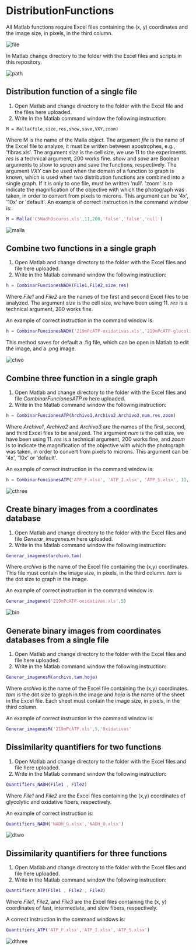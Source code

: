 # DistributionFunctions
All Matlab functions require Excel files containing the (x, y) coordinates and the image size, in pixels, in the third column.

![file](pictures/image1.PNG)

In Matlab change directory to the folder with the Excel files and scripts in this repository.

![path](pictures/image2.png)

## Distribution function of a single file
1. Open Matlab and change directory to the folder with the Excel file and the files here uploaded.
2. Write in the Matlab command window the following instruction:
``` [Matlab]
M = Malla(file,size,res,show,save,VXY,zoom)
``` 

Where M is the name of the Malla object.
The argument *file* is the name of the Excel file to analyze, it must be written between apostrophes, e.g., 'fibras.xls'.
The argument *size* is the cell size, we use 11 to the experiments. 
*res* is a technical argument, 200 works fine. 
*show* and *save* are Boolean arguments to show to screen and save the functions, respectively.
The argument *VXY* can be used when the domain of a function to graph is known, which is used when two distribution functions are combined into a single graph. If it is only to one file, must be written 'null'.
'zoom' is to indicate the magnification of the objective with which the photograph was taken, in order to convert from pixels to microns. This argument can be '4x', '10x' or 'default'.
An example of correct instruction in the command window is:
```Matlab
M = Malla('C5NadhOscuros.xls',11,200,'false','false','null')
```
![malla](pictures/image3to8.png)

## Combine two functions in a single graph
1. Open Matlab and change directory to the folder with the Excel files and file here uploaded.
2. Write in the Matlab command window the following instruction:
```Matlab
h = CombinarFuncionesNADH(File1,File2,size,res)
```
Where *File1* and *File2* are the names of the first and second Excel files to be analyzed.
The argument *size* is the cell size, we have been using 11.
*res* is a technical argument, 200 works fine.

An example of correct instruction in the command window is:
```Matlab
h = CombinarFuncionesNADH('219mPcATP-oxidativas.xls','219mPcATP-glucoliticas.xls',11,200);
```
This method saves for default a .fig file, which can be open in Matlab to edit the image, and a .png image.

![ctwo](pictures/image9.png)


## Combine three function in a single graph
1.	Open Matlab and change directory to the folder with the Excel files and file *CombinarFuncionesATP.m* here uploaded.
2.	Write in the Matlab command window the following instruction:
```Matlab
h = CombinarFuncionesATP(Archivo1,Archivo2,Archivo3,num,res,zoom)
```
Where *Archivo1*, *Archivo2* and *Archivo3* are the names of the first, second, and third Excel files to be analyzed.
The argument *num* is the cell size, we have been using 11.
*res* is a technical argument, 200 works fine, and *zoom* is to indicate the magnification of the objective with which the photograph was taken, in order to convert from pixels to microns. This argument can be '4x', '10x' or 'default'.

An example of correct instruction in the command window is:
```Matlab
h = CombinarFuncionesATP('ATP_F.xlsx', 'ATP_I.xlsx', 'ATP_S.xlsx', 11, 200, '10x')
```
![cthree](pictures/image10.png)

## Create binary images from a coordinates database
1.	Open Matlab and change directory to the folder with the Excel files and file *Generar_imagenes.m* here uploaded.
2.	Write in the Matlab command window the following instruction:
```Matlab
Generar_imagenes(archivo,tam)
```
Where *archivo* is the name of the Excel file containing the (x,y) coordinates. This file must contain the image size, in pixels, in the third column.
*tam* is the dot size to graph in the image.

An example of correct instruction in the command window is:
```Matlab
Generar_imagenes('219mPcATP-oxidativas.xls',5)
```

![bin](pictures/image11.png)

## Generate binary images from coordinates databases from a single file
1.	Open Matlab and change directory to the folder with the Excel files and file here uploaded.
2.	Write in the Matlab command window the following instruction:
```Matlab
Generar_imagenesM(archivo,tam,hoja)
```
Where *archivo* is the name of the Excel file containing the (x,y) coordinates.
*tam* is the dot size to graph in the image and *hoja* is the name of the sheet in the Excel file.
Each sheet must contain the image size, in pixels, in the third column.

An example of correct instruction in the command window is:
```Matlab
Generar_imagenesM('219mPcATP.xls',5,'Oxidativas'
```


## Dissimilarity quantifiers for two functions
1.	Open Matlab and change directory to the folder with the Excel files and file here uploaded.
2.	Write in the Matlab command window the following instruction:
```Matlab
Quantifiers_NADH(File1 , File2)
```

Where *File1* and *File2* are the Excel files containing the (x,y) coordinates of glycolytic and oxidative fibers, respectively.

An example of correct instruction is:
```Matlab
Quantifiers_NADH('NADH_G.xlsx','NADH_O.xlsx')
```

![dtwo](pictures/image12.png)


## Dissimilarity quantifiers for three functions
1.	Open Matlab and change directory to the folder with the Excel files and file here uploaded.
2.	Write in the Matlab command window the following instruction:
```Matlab
Quantifiers_ATP(File1 , File2 , File3)
```
Where *File1*, *File2*, and *File3* are the Excel files containing the (x, y) coordinates of fast, intermediate, and slow fibers, respectively.

A correct instruction in the command windows is:
```Matlab
Quantifiers_ATP('ATP_F.xlsx','ATP_I.xlsx','ATP_S.xlsx')
```

![dthree](pictures/image13.png)
